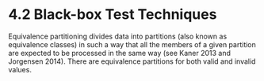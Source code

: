# 4.2 Black-box Test Techniques

Equivalence partitioning divides data into partitions \(also known as equivalence classes\) in such a way that all the members of a given partition are expected to be processed in the same way \(see Kaner 2013 and Jorgensen 2014\). There are equivalence partitions for both valid and invalid values.

